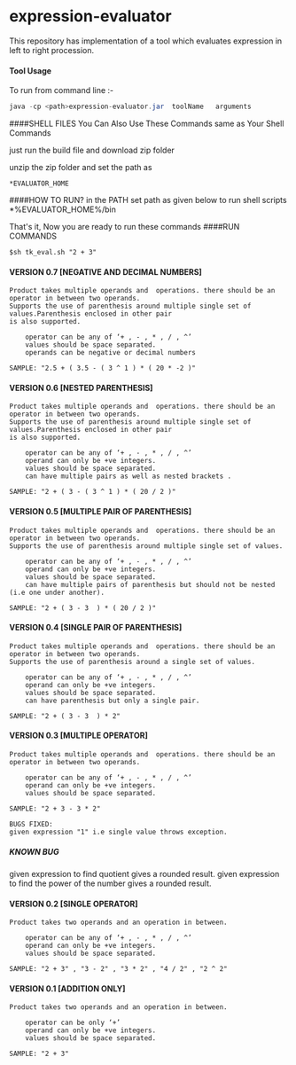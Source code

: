 expression-evaluator
====================

This repository has implementation of a tool which evaluates expression in left to right procession.

#### Tool Usage


To run from command line :-
```java
java -cp <path>expression-evaluator.jar  toolName   arguments
```

####SHELL FILES
You Can Also Use These Commands same as Your Shell Commands

just run the build file and download zip folder

unzip the zip folder and set the path as

    *EVALUATOR_HOME

####HOW TO RUN?
in the PATH set path as given below to run shell scripts
    *%EVALUATOR_HOME%/bin

That's it, Now you are ready to run these commands
####RUN COMMANDS

`$sh tk_eval.sh "2 + 3"`

#### VERSION 0.7 [NEGATIVE AND DECIMAL NUMBERS]

    Product takes multiple operands and  operations. there should be an operator in between two operands.
    Supports the use of parenthesis around multiple single set of values.Parenthesis enclosed in other pair
    is also supported.

        operator can be any of ‘+ , - , * , / , ^’
        values should be space separated.
        operands can be negative or decimal numbers

    SAMPLE: "2.5 + ( 3.5 - ( 3 ^ 1 ) * ( 20 * -2 )"


#### VERSION 0.6 [NESTED PARENTHESIS]

    Product takes multiple operands and  operations. there should be an operator in between two operands.
    Supports the use of parenthesis around multiple single set of values.Parenthesis enclosed in other pair
    is also supported.

        operator can be any of ‘+ , - , * , / , ^’
        operand can only be +ve integers.
        values should be space separated.
        can have multiple pairs as well as nested brackets .

    SAMPLE: "2 + ( 3 - ( 3 ^ 1 ) * ( 20 / 2 )"

#### VERSION 0.5 [MULTIPLE PAIR OF PARENTHESIS]

    Product takes multiple operands and  operations. there should be an operator in between two operands.
    Supports the use of parenthesis around multiple single set of values.

        operator can be any of ‘+ , - , * , / , ^’
        operand can only be +ve integers.
        values should be space separated.
        can have multiple pairs of parenthesis but should not be nested (i.e one under another).

    SAMPLE: "2 + ( 3 - 3  ) * ( 20 / 2 )"


#### VERSION 0.4 [SINGLE PAIR OF PARENTHESIS]

    Product takes multiple operands and  operations. there should be an operator in between two operands.
    Supports the use of parenthesis around a single set of values.

        operator can be any of ‘+ , - , * , / , ^’
        operand can only be +ve integers.
        values should be space separated.
        can have parenthesis but only a single pair.

    SAMPLE: "2 + ( 3 - 3  ) * 2"


#### VERSION 0.3 [MULTIPLE OPERATOR]

    Product takes multiple operands and  operations. there should be an operator in between two operands.

        operator can be any of ‘+ , - , * , / , ^’
        operand can only be +ve integers.
        values should be space separated.

    SAMPLE: "2 + 3 - 3 * 2"

    BUGS FIXED:
    given expression "1" i.e single value throws exception.

##### KNOWN BUG

given expression to find quotient gives a rounded result.
given expression to find the power of the number gives a rounded result.

#### VERSION 0.2 [SINGLE OPERATOR]

    Product takes two operands and an operation in between.

        operator can be any of ‘+ , - , * , / , ^’
        operand can only be +ve integers.
        values should be space separated.

    SAMPLE: "2 + 3" , "3 - 2" , "3 * 2" , "4 / 2" , "2 ^ 2"

#### VERSION 0.1 [ADDITION ONLY]

    Product takes two operands and an operation in between.

        operator can be only ‘+’
        operand can only be +ve integers.
        values should be space separated.

    SAMPLE: "2 + 3"




